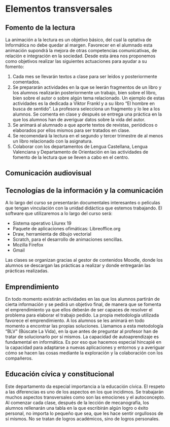 # Elementos transversales

## Fomento de la lectura

La animación a la lectura es un objetivo básico, del cual la optativa de Informática no debe quedar al margen. Favorecer en el alumnado esta animación supondrá la mejora de otras competencias comunicativas, de relación e integración en la sociedad. Desde esta área nos proponemos como objetivos realizar las siguientes actuaciones para ayudar a su fomento:

1. Cada mes se llevarán textos a clase para ser leídos y posteriormente comentados.
2. Se prepararán actividades en la que se leerán fragmentos de un libro y los alumnos realizarán posteriormente un trabajo, bien sobre el libro, bien sobre el autor o sobre algún tema relacionado.
Un ejemplo de estas actividades es la dedicada a Viktor Frankl y a su libro “El hombre en busca de sentido”. La profesora selecciona un fragmento y lo lee a los alumnos. Se comenta en clase y después se entrega una práctica en la que los alumnos han de averiguar datos sobre la vida del autor.
3. Se animará al alumnado a que aporte textos de revistas, periódicos o elaborados por ellos mismos para ser tratados en clase.
4. Se recomendará la lectura en el segundo y tercer trimestre de al menos un libro relacionado con la asignatura.
5. Colaborar con los departamentos de Lengua Castellana, Lengua Valenciana y Departamento de Orientación en las actividades de fomento de la lectura que se lleven a cabo en el centro.

## Comunicación audiovisual

## Tecnologías de la información y la comunicación

A lo largo del curso se presentarán documentales interesantes o películas que tengan vinculación con la unidad didáctica que estemos trabajando.
El software que utilizaremos a lo largo del curso será:

* Sistema operativo Lliurex 19
* Paquete de aplicaciones ofimáticas: Libreoffice.org
* Draw, herramienta de dibujo vectorial
* Scratch, para el desarrollo de animaciones sencillas.
* Mozilla Firefox
* Gmail

Las clases se organizan gracias al gestor de contenidos Moodle, donde los alumnos se descargan las prácticas a realizar y donde entregarán las prácticas realizadas.

## Emprendimiento

En todo momento existirán actividades en las que los alumnos partirán de cierta información y se pedirá un objetivo final, de manera que se fomenta el emprendimiento ya que ellos deberán de ser capaces de resolver el problema para elaborar el trabajo pedido. 
La propia metodología utilizada favorece el emprendimiento. A los alumnos se les animará en todo momento a encontrar las propias soluciones. Llamamos a esta metodología “BLV” (Búscate La Vida), en la que antes de preguntar al profesor han de tratar de solucionarlo por sí mismos.
La capacidad de autoaprendizaje es fundamental en informática. Es por eso que hacemos especial hincapié en la capacidad para adaptarse a nuevas aplicaciones y entornos y a averiguar cómo se hacen las cosas mediante la exploración y la colaboración con los compañeros.

## Educación cívica y constitucional

Este departamento da especial importancia a la educación cívica. El respeto a las diferencias es uno de los aspectos en los que incidimos. 
Se trabajarán muchos aspectos transversales como son las emociones y el autoconcepto. 
Al comenzar cada clase, después de la lección de mecanografía, los alumnos rellenarán una tabla en la que escribirán algún logro o éxito personal, no importa lo pequeño que sea, que les hace sentir orgullosos de sí mismos. No se tratan de logros académicos, sino de logros personales. 
